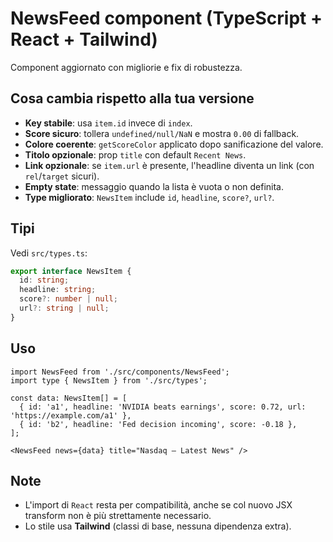 # NewsFeed component (TypeScript + React + Tailwind)

Component aggiornato con migliorie e fix di robustezza.

## Cosa cambia rispetto alla tua versione
- **Key stabile**: usa `item.id` invece di `index`.
- **Score sicuro**: tollera `undefined/null/NaN` e mostra `0.00` di fallback.
- **Colore coerente**: `getScoreColor` applicato dopo sanificazione del valore.
- **Titolo opzionale**: prop `title` con default `Recent News`.
- **Link opzionale**: se `item.url` è presente, l'headline diventa un link (con `rel`/`target` sicuri).
- **Empty state**: messaggio quando la lista è vuota o non definita.
- **Type migliorato**: `NewsItem` include `id`, `headline`, `score?`, `url?`.

## Tipi
Vedi `src/types.ts`:
```ts
export interface NewsItem {
  id: string;
  headline: string;
  score?: number | null;
  url?: string | null;
}
```

## Uso
```tsx
import NewsFeed from './src/components/NewsFeed';
import type { NewsItem } from './src/types';

const data: NewsItem[] = [
  { id: 'a1', headline: 'NVIDIA beats earnings', score: 0.72, url: 'https://example.com/a1' },
  { id: 'b2', headline: 'Fed decision incoming', score: -0.18 },
];

<NewsFeed news={data} title="Nasdaq — Latest News" />
```

## Note
- L'import di `React` resta per compatibilità, anche se col nuovo JSX transform non è più strettamente necessario.
- Lo stile usa **Tailwind** (classi di base, nessuna dipendenza extra).
